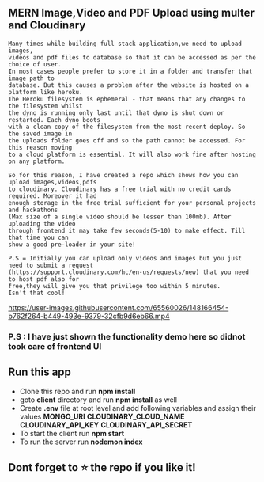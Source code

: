 ## MERN Image,Video and PDF Upload using multer and Cloudinary
    Many times while building full stack application,we need to upload images,
    videos and pdf files to database so that it can be accessed as per the choice of user. 
    In most cases people prefer to store it in a folder and transfer that image path to 
    database. But this causes a problem after the website is hosted on a platform like heroku.
    The Heroku filesystem is ephemeral - that means that any changes to the filesystem whilst 
    the dyno is running only last until that dyno is shut down or restarted. Each dyno boots
    with a clean copy of the filesystem from the most recent deploy. So the saved image in
    the uploads folder goes off and so the path cannot be accessed. For this reason moving 
    to a cloud platform is essential. It will also work fine after hosting on any platform.

    So for this reason, I have created a repo which shows how you can upload images,videos,pdfs 
    to cloudinary. Cloudinary has a free trial with no credit cards required. Moreover it had 
    enough storage in the free trial sufficient for your personal projects and hackathons
    (Max size of a single video should be lesser than 100mb). After uploading the video 
    through frontend it may take few seconds(5-10) to make effect. Till that time you can
    show a good pre-loader in your site!

    P.S = Initially you can upload only videos and images but you just need to submit a request
    (https://support.cloudinary.com/hc/en-us/requests/new) that you need to host pdf also for 
    free,they will give you that privilege too within 5 minutes.
    Isn't that cool! 



https://user-images.githubusercontent.com/65560026/148166454-b762f264-b449-493e-9379-32cfb9d6eb66.mp4


###  P.S : I have just shown the functionality demo here so didnot took care of frontend UI

## Run this app

- Clone this repo and run **npm install**
- goto **client** directory and run **npm install** as well
- Create **.env** file at root level and add following variables and assign their values **MONGO_URI** **CLOUDINARY_CLOUD_NAME** **CLOUDINARY_API_KEY** **CLOUDINARY_API_SECRET**
- To start the client run **npm start**
- To run the server run **nodemon index**

## Dont forget to ⭐ the repo if you like it!